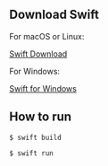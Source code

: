 ## Download Swift
For macOS or Linux:

[Swift Download](https://swift.org/download/)

For Windows:

[Swift for Windows](https://swiftforwindows.github.io/)

## How to run
`$ swift build`

`$ swift run`
